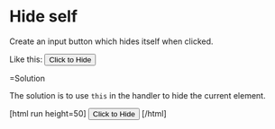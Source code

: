 
# Hide self 

Create an input button which hides itself when clicked.

Like this:
<input type="button" onclick="this.style.display='none'" value="Click to Hide"/>


=Solution

The solution is to use `this` in the handler to hide the current element.

[html run height=50]
<input type="button" onclick="this.style.display='none'" value="Click to Hide"/>
[/html]

